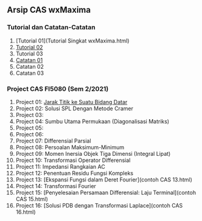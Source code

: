 ## Arsip CAS wxMaxima

### Tutorial dan Catatan-Catatan

1. [Tutorial 01](Tutorial Singkat wxMaxima.html)
2. [Tutorial 02](t-wx-integral.html) 
3. Tutorial 03
4. [Catatan 01](catatan-penggunaan-maxima.html)
5. Catatan 02
6. Catatan 03

### Project CAS FI5080 (Sem 2/2021)

1. Project 01: [Jarak Titik ke Suatu Bidang Datar](contoh-CAS-01.html)
2. Project 02: Solusi SPL Dengan Metode Cramer
3. Project 03: 
4. Project 04: Sumbu Utama Permukaan (Diagonalisasi Matriks)
5. Project 05: 
6. Project 06:
7. Project 07: Differensial Parsial
8. Project 08: Persoalan Maksimum-Minimum
9. Project 09: Momen Inersia Objek Tiga Dimensi (Integral Lipat)
10. Project 10: Transformasi Operator Differensial
11. Project 11: Impedansi Rangkaian AC
12. Project 12: Penentuan Residu Fungsi Kompleks
13. Project 13: [Ekspansi Fungsi dalam Deret Fourier](contoh CAS 13.html)
14. Project 14: Transformasi Fourier
15. Project 15: [Penyelesaian Persamaan Differensial: Laju Terminal](contoh CAS 15.html)
16. Project 16: [Solusi PDB dengan Transformasi Laplace](contoh CAS 16.html)
